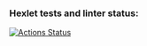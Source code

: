 ### Hexlet tests and linter status:
[![Actions Status](https://github.com/Lamer-beda/python-project-83/actions/workflows/hexlet-check.yml/badge.svg)](https://github.com/Lamer-beda/python-project-83/actions)